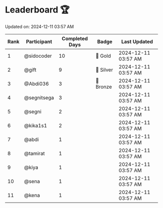 # Leaderboard 🏆

Updated on: 2024-12-11 03:57 AM

| Rank | Participant       | Completed Days | Badge      | Last Updated         |
|------|-------------------|----------------|------------|----------------------|
| 1    | @sidocoder        | 10             | 🏅 Gold     | 2024-12-11 03:57 AM |
| 2    | @gift             | 9              | 🥈 Silver   | 2024-12-11 03:57 AM |
| 3    | @Abdi036          | 3              | 🥉 Bronze   | 2024-12-11 03:57 AM |
| 4    | @segnitsega       | 3              |            | 2024-12-11 03:57 AM |
| 5    | @segni            | 2              |            | 2024-12-11 03:57 AM |
| 6    | @kika1s1          | 2              |            | 2024-12-11 03:57 AM |
| 7    | @abdi             | 1              |            | 2024-12-11 03:57 AM |
| 8    | @tamirat          | 1              |            | 2024-12-11 03:57 AM |
| 9    | @kiya             | 1              |            | 2024-12-11 03:57 AM |
| 10   | @sena             | 1              |            | 2024-12-11 03:57 AM |
| 11   | @kena             | 1              |            | 2024-12-11 03:57 AM |
